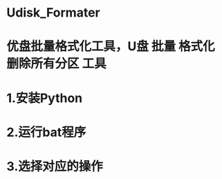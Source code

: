 # Udisk_Formater
优盘批量格式化工具，U盘 批量 格式化 删除所有分区 工具
================================================


1.安装Python
=====================
2.运行bat程序
=====================
3.选择对应的操作
=====================
